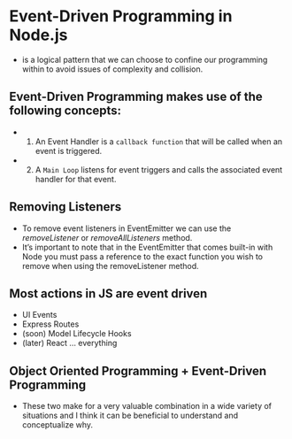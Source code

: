 # Event-Driven Programming in Node.js
  - is a logical pattern that we can choose to confine our programming within to avoid issues of complexity and collision.
## Event-Driven Programming makes use of the following concepts:
  - 1. An Event Handler is a `callback function` that will be called when an event is triggered.
  - 2. A `Main Loop` listens for event triggers and calls the associated event handler for that event.
## Removing Listeners
   - To remove event listeners in EventEmitter we can use the *removeListener* or *removeAllListeners* method.
   -  It’s important to note that in the EventEmitter that comes built-in with Node you must pass a reference to the exact function you wish to remove when using the removeListener method. 
## Most actions in JS are event driven
   - UI Events
   - Express Routes
   - (soon) Model Lifecycle Hooks
   - (later) React … everything
## Object Oriented Programming + Event-Driven Programming
   - These two make for a very valuable combination in a wide variety of situations and I think it can be beneficial to understand and conceptualize why.